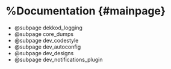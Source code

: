 %Documentation                        {#mainpage}
=============


  * @subpage dekkod_logging
  * @subpage core_dumps
  * @subpage dev_codestyle
  * @subpage dev_autoconfig
  * @subpage dev_designs
  * @subpage dev_notifications_plugin

